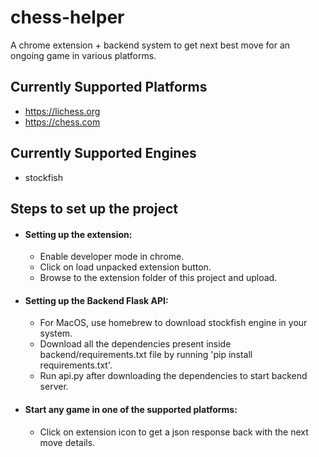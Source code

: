 # chess-helper
A chrome extension + backend system to get next best move for an ongoing game in various platforms.

## **Currently Supported Platforms**
* https://lichess.org
* https://chess.com

## **Currently Supported Engines**
* stockfish

## **Steps to set up the project**
* #### Setting up the extension:

  * Enable developer mode in chrome.
  * Click on load unpacked extension button.
  * Browse to the extension folder of this project and upload.
  
* #### Setting up the Backend Flask API:
  * For MacOS, use homebrew to download stockfish engine in your system.
  * Download all the dependencies present inside backend/requirements.txt file by running 'pip install requirements.txt'.
  * Run api.py after downloading the dependencies to start backend server.

* #### Start any game in one of the supported platforms:
  * Click on extension icon to get a json response back with the next move details.

